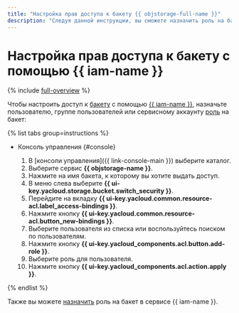 ```yaml
---
title: "Настройка прав доступа к бакету {{ objstorage-full-name }}"
description: "Следуя данной инструкции, вы сможете назначить роль на бакет." 
---
```


# Настройка прав доступа к бакету с помощью {{ iam-name }}

{% include [full-overview](../../../_includes/storage/security/full-overview.md) %}

Чтобы настроить доступ к [бакету](../../concepts/bucket.md) с помощью [{{ iam-name }}](../../security/index.md), назначьте пользователю, группе пользователей или сервисному аккаунту [роль](../../security/index.md#roles-list) на бакет:

{% list tabs group=instructions %}

- Консоль управления {#console}

  1. В [консоли управления]({{ link-console-main }}) выберите каталог.
  1. Выберите сервис **{{ objstorage-name }}**.
  1. Нажмите на имя бакета, к которому вы хотите выдать доступ.
  1. В меню слева выберите **{{ ui-key.yacloud.storage.bucket.switch_security }}**.
  1. Перейдите на вкладку **{{ ui-key.yacloud.common.resource-acl.label_access-bindings }}**.
  1. Нажмите кнопку **{{ ui-key.yacloud.common.resource-acl.button_new-bindings }}**.
  1. Выберите пользователя из списка или воспользуйтесь поиском по пользователям.
  1. Нажмите кнопку **{{ ui-key.yacloud_components.acl.button.add-role }}**.
  1. Выберите роль для пользователя.
  1. Нажмите кнопку **{{ ui-key.yacloud_components.acl.action.apply }}**.

{% endlist %}

Также вы можете [назначить](../../../iam/operations/roles/grant.md) роль на бакет в сервисе {{ iam-name }}.